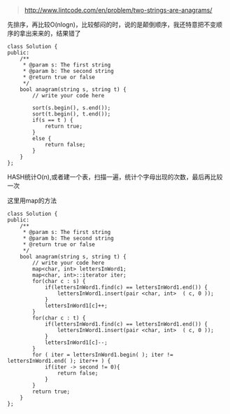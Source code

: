 
>http://www.lintcode.com/en/problem/two-strings-are-anagrams/


先排序，再比较O(nlogn)，比较郁闷的时，说的是颠倒顺序，我还特意把不变顺序的拿出来来的，结果错了

	class Solution {
	public:
	    /**
	     * @param s: The first string
	     * @param b: The second string
	     * @return true or false
	     */
	    bool anagram(string s, string t) {
	        // write your code here

	        sort(s.begin(), s.end());
	        sort(t.begin(), t.end());
	        if(s == t ) {
	            return true;
	        }
	        else {
	            return false;
	        }
	    }
	};

HASH统计O(n),或者建一个表，扫描一遍，统计个字母出现的次数，最后再比较一次

这里用map的方法

	class Solution {
	public:
	    /**
	     * @param s: The first string
	     * @param b: The second string
	     * @return true or false
	     */
	    bool anagram(string s, string t) {
	        // write your code here
	        map<char, int> lettersInWord1;
	        map<char, int>::iterator iter;
	        for(char c : s) {
	            if(lettersInWord1.find(c) == lettersInWord1.end()) {
	                lettersInWord1.insert(pair <char, int>  ( c, 0 ));
	            }
	            lettersInWord1[c]++;
	        }
	        for(char c : t) {
	            if(lettersInWord1.find(c) == lettersInWord1.end()) {
	                lettersInWord1.insert(pair <char, int>  ( c, 0 ));
	            }
	            lettersInWord1[c]--;
	        }
	        for ( iter = lettersInWord1.begin( ); iter != lettersInWord1.end( ); iter++ ) {
	            if(iter -> second != 0){
	                return false;
	            }
	        }
	        return true;
	    }
	};
